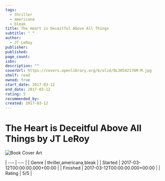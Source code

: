 ```yaml
---
tags:
  - thriller
  - americana
  - bleak
title: The Heart is Deceitful Above All Things
subtitle: " "
author:
  - JT LeRoy
publisher: 
published: 
page_count: 
isbn: 
description: ""
coverUrl: https://covers.openlibrary.org/b/olid/OL30542176M-M.jpg
shelf: read
owned: true
start_date: 2017-03-12
end_date: 2017-03-12
rating: 5
recommended_by: 
created: 2017-03-12
---
```


# The Heart is Deceitful Above All Things by JT LeRoy

![Book Cover Art](https://covers.openlibrary.org/b/olid/OL30542176M-M.jpg)


| --- | --- |
| Genre | thriller,americana,bleak |
| Started | 2017-03-12T00:00:00.000+00:00 |
| Finished | 2017-03-12T00:00:00.000+00:00 |
| Rating | 5/5 |

